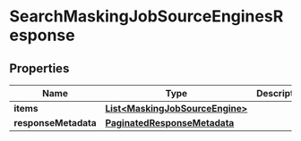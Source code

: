 

# SearchMaskingJobSourceEnginesResponse


## Properties

Name | Type | Description | Notes
------------ | ------------- | ------------- | -------------
**items** | [**List&lt;MaskingJobSourceEngine&gt;**](MaskingJobSourceEngine.md) |  |  [optional]
**responseMetadata** | [**PaginatedResponseMetadata**](PaginatedResponseMetadata.md) |  |  [optional]



